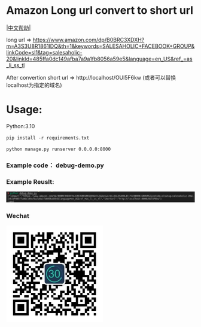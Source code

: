 # Amazon Long url convert to short url
|[中文帮助](README-zh.MD)|

long url => https://www.amazon.com/dp/B0BRC3XDXH?m=A3S3U8R1861IDQ&th=1&keywords=SALESAHOLIC+FACEBOOK+GROUP&linkCode=sl1&tag=salesaholic-20&linkId=485ffa0dc149afba7a9a1fb8056a59e5&language=en_US&ref_=as_li_ss_tl

After convertion
short url => http://localhost/OUl5F6kw   (或者可以替换localhost为指定的域名)

# Usage:
Python:3.10

```
pip install -r requirements.txt
```

```
python manage.py runserver 0.0.0.0:8000
```

### Example code： debug-demo.py 

### Example Reuslt:
![](./img/code.jpg)

### Wechat
![](./img/barcode.jpg)


